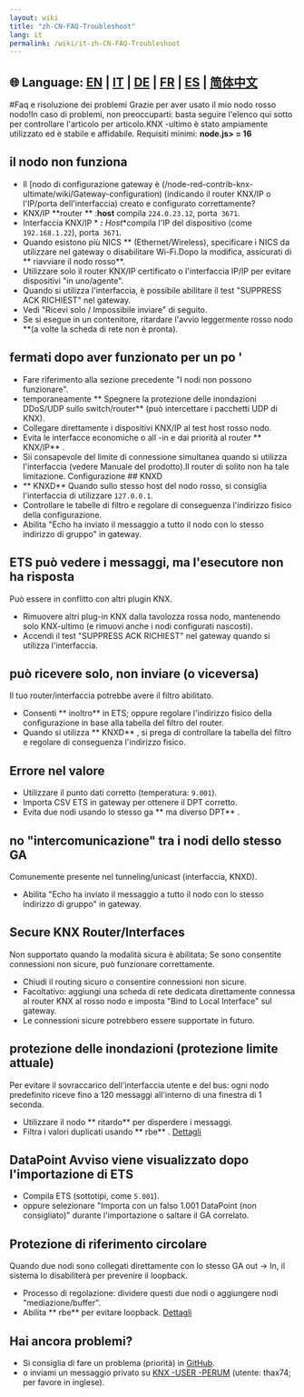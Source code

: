 ```yaml
---
layout: wiki
title: "zh-CN-FAQ-Troubleshoot"
lang: it
permalink: /wiki/it-zh-CN-FAQ-Troubleshoot
---
```

🌐 Language: [EN](https://supergiovane.github.io/node-red-contrib-knx-ultimate/wiki/FAQ-Troubleshoot) | [IT](https://supergiovane.github.io/node-red-contrib-knx-ultimate/wiki/it-FAQ-Troubleshoot) | [DE](https://supergiovane.github.io/node-red-contrib-knx-ultimate/wiki/de-FAQ-Troubleshoot) | [FR](https://supergiovane.github.io/node-red-contrib-knx-ultimate/wiki/fr-FAQ-Troubleshoot) | [ES](https://supergiovane.github.io/node-red-contrib-knx-ultimate/wiki/es-FAQ-Troubleshoot) | [简体中文](https://supergiovane.github.io/node-red-contrib-knx-ultimate/wiki/zh-CN-FAQ-Troubleshoot)
---
#Faq e risoluzione dei problemi
Grazie per aver usato il mio nodo rosso nodo!In caso di problemi, non preoccuparti: basta seguire l'elenco qui sotto per controllare l'articolo per articolo.KNX -ultimo è stato ampiamente utilizzato ed è stabile e affidabile.
Requisiti minimi: **node.js> = 16**
## il nodo non funziona
- Il [nodo di configurazione gateway è (/node-red-contrib-knx-ultimate/wiki/Gateway-configuration) (indicando il router KNX/IP o l'IP/porta dell'interfaccia) creato e configurato correttamente?
- KNX/IP **router ** :**host** compila `224.0.23.12`, porta` 3671`.
- Interfaccia KNX/IP * ***:** Host**compila l'IP del dispositivo (come `192.168.1.22`), porta` 3671`.
- Quando esistono più NICS ** (Ethernet/Wireless), specificare i NICS da utilizzare nel gateway o disabilitare Wi-Fi.Dopo la modifica, assicurati di ** riavviare il nodo rosso**.
- Utilizzare solo il router KNX/IP certificato o l'interfaccia IP/IP per evitare dispositivi "in uno/agente".
- Quando si utilizza l'interfaccia, è possibile abilitare il test "SUPPRESS ACK RICHIEST" nel gateway.
- Vedi "Ricevi solo / Impossibile inviare" di seguito.
- Se si esegue in un contenitore, ritardare l'avvio leggermente rosso nodo **(a volte la scheda di rete non è pronta).
## fermati dopo aver funzionato per un po '
- Fare riferimento alla sezione precedente "I nodi non possono funzionare".
- temporaneamente ** Spegnere la protezione delle inondazioni DDoS/UDP sullo switch/router** (può intercettare i pacchetti UDP di KNX).
- Collegare direttamente i dispositivi KNX/IP al test host rosso nodo.
- Evita le interfacce economiche o all -in e dai priorità al router ** KNX/IP** .
- Sii consapevole del limite di connessione simultanea quando si utilizza l'interfaccia (vedere Manuale del prodotto).Il router di solito non ha tale limitazione.
Configurazione ## KNXD
- ** KNXD** Quando sullo stesso host del nodo rosso, si consiglia l'interfaccia di utilizzare `127.0.0.1`.
- Controllare le tabelle di filtro e regolare di conseguenza l'indirizzo fisico della configurazione.
- Abilita "Echo ha inviato il messaggio a tutto il nodo con lo stesso indirizzo di gruppo" in gateway.
## ETS può vedere i messaggi, ma l'esecutore non ha risposta
Può essere in conflitto con altri plugin KNX.
- Rimuovere altri plug-in KNX dalla tavolozza rossa nodo, mantenendo solo KNX-ultimo (e rimuovi anche i nodi configurati nascosti).
- Accendi il test "SUPPRESS ACK RICHIEST" nel gateway quando si utilizza l'interfaccia.
## può ricevere solo, non inviare (o viceversa)
Il tuo router/interfaccia potrebbe avere il filtro abilitato.
- Consenti ** inoltro** in ETS; oppure regolare l'indirizzo fisico della configurazione in base alla tabella del filtro del router.
- Quando si utilizza ** KNXD** , si prega di controllare la tabella del filtro e regolare di conseguenza l'indirizzo fisico.
## Errore nel valore
- Utilizzare il punto dati corretto (temperatura: `9.001`).
- Importa CSV ETS in gateway per ottenere il DPT corretto.
- Evita due nodi usando lo stesso ga ** ma diverso DPT** .
## no "intercomunicazione" tra i nodi dello stesso GA
Comunemente presente nel tunneling/unicast (interfaccia, KNXD).
- Abilita "Echo ha inviato il messaggio a tutto il nodo con lo stesso indirizzo di gruppo" in gateway.
## Secure KNX Router/Interfaces
Non supportato quando la modalità sicura è abilitata; Se sono consentite connessioni non sicure, può funzionare correttamente.
- Chiudi il routing sicuro o consentire connessioni non sicure.
- Facoltativo: aggiungi una scheda di rete dedicata direttamente connessa al router KNX al rosso nodo e imposta "Bind to Local Interface" sul gateway.
- Le connessioni sicure potrebbero essere supportate in futuro.
## protezione delle inondazioni (protezione limite attuale)
Per evitare il sovraccarico dell'interfaccia utente e del bus: ogni nodo predefinito riceve fino a 120 messaggi all'interno di una finestra di 1 seconda.
- Utilizzare il nodo ** ritardo** per disperdere i messaggi.
- Filtra i valori duplicati usando ** rbe** .
[Dettagli](/node-red-contrib-knx-ultimate/wiki/Protections)
## DataPoint Avviso viene visualizzato dopo l'importazione di ETS
- Compila ETS (sottotipi, come `5.001`).
- oppure selezionare "Importa con un falso 1.001 DataPoint (non consigliato)" durante l'importazione o saltare il GA correlato.
## Protezione di riferimento circolare
Quando due nodi sono collegati direttamente con lo stesso GA out → In, il sistema lo disabiliterà per prevenire il loopback.
- Processo di regolazione: dividere questi due nodi o aggiungere nodi "mediazione/buffer".
- Abilita ** rbe** per evitare loopback.
[Dettagli](/node-red-contrib-knx-ultimate/wiki/Protections)
## Hai ancora problemi?
- Si consiglia di fare un problema (priorità) in [GitHub](https://github.com/Supergiovane/node-red-contrib-knx-ultimate/issues).
- o inviami un messaggio privato su [KNX -USER -PERUM](https://knx-user-forum.de) (utente: thax74; per favore in inglese).
